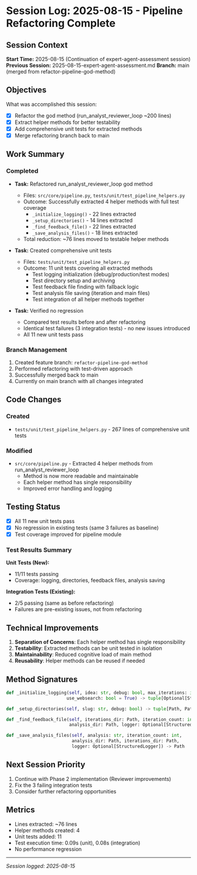 # Session Log: 2025-08-15 - Pipeline Refactoring Complete

## Session Context

**Start Time:** 2025-08-15 (Continuation of expert-agent-assessment session)
**Previous Session:** 2025-08-15-expert-agent-assessment.md
**Branch:** main (merged from refactor-pipeline-god-method)

## Objectives

What was accomplished this session:

- [x] Refactor the god method (run_analyst_reviewer_loop ~200 lines)
- [x] Extract helper methods for better testability
- [x] Add comprehensive unit tests for extracted methods
- [x] Merge refactoring branch back to main

## Work Summary

### Completed

- **Task:** Refactored run_analyst_reviewer_loop god method
  - Files: `src/core/pipeline.py`, `tests/unit/test_pipeline_helpers.py`
  - Outcome: Successfully extracted 4 helper methods with full test coverage
    - `_initialize_logging()` - 22 lines extracted
    - `_setup_directories()` - 14 lines extracted
    - `_find_feedback_file()` - 22 lines extracted
    - `_save_analysis_files()` - 18 lines extracted
  - Total reduction: ~76 lines moved to testable helper methods

- **Task:** Created comprehensive unit tests
  - Files: `tests/unit/test_pipeline_helpers.py`
  - Outcome: 11 unit tests covering all extracted methods
    - Test logging initialization (debug/production/test modes)
    - Test directory setup and archiving
    - Test feedback file finding with fallback logic
    - Test analysis file saving (iteration and main files)
    - Test integration of all helper methods together

- **Task:** Verified no regression
  - Compared test results before and after refactoring
  - Identical test failures (3 integration tests) - no new issues introduced
  - All 11 new unit tests pass

### Branch Management

1. Created feature branch: `refactor-pipeline-god-method`
2. Performed refactoring with test-driven approach
3. Successfully merged back to main
4. Currently on main branch with all changes integrated

## Code Changes

### Created

- `tests/unit/test_pipeline_helpers.py` - 267 lines of comprehensive unit tests

### Modified

- `src/core/pipeline.py` - Extracted 4 helper methods from run_analyst_reviewer_loop
  - Method is now more readable and maintainable
  - Each helper method has single responsibility
  - Improved error handling and logging

## Testing Status

- [x] All 11 new unit tests pass
- [x] No regression in existing tests (same 3 failures as baseline)
- [x] Test coverage improved for pipeline module

### Test Results Summary

**Unit Tests (New):**

- 11/11 tests passing
- Coverage: logging, directories, feedback files, analysis saving

**Integration Tests (Existing):**

- 2/5 passing (same as before refactoring)
- Failures are pre-existing issues, not from refactoring

## Technical Improvements

1. **Separation of Concerns**: Each helper method has single responsibility
2. **Testability**: Extracted methods can be unit tested in isolation
3. **Maintainability**: Reduced cognitive load of main method
4. **Reusability**: Helper methods can be reused if needed

## Method Signatures

```python
def _initialize_logging(self, idea: str, debug: bool, max_iterations: int = 3, 
                       use_websearch: bool = True) -> tuple[Optional[StructuredLogger], str, str]

def _setup_directories(self, slug: str, debug: bool) -> tuple[Path, Path]

def _find_feedback_file(self, iterations_dir: Path, iteration_count: int, 
                        analysis_dir: Path, logger: Optional[StructuredLogger]) -> Optional[Path]

def _save_analysis_files(self, analysis: str, iteration_count: int,
                         analysis_dir: Path, iterations_dir: Path,
                         logger: Optional[StructuredLogger]) -> Path
```

## Next Session Priority

1. Continue with Phase 2 implementation (Reviewer improvements)
2. Fix the 3 failing integration tests
3. Consider further refactoring opportunities

## Metrics

- Lines extracted: ~76 lines
- Helper methods created: 4
- Unit tests added: 11
- Test execution time: 0.09s (unit), 0.08s (integration)
- No performance regression

---

*Session logged: 2025-08-15*
